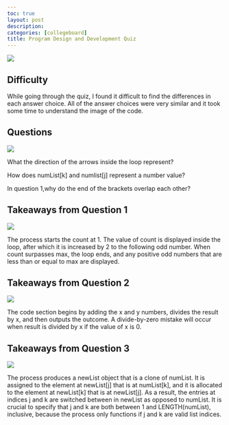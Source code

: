 ```yaml
---
toc: true
layout: post
description: 
categories: [collegeboard]
title: Program Design and Development Quiz
---
```


![]({{site.baseurl}}/images/dev.PNG)

## Difficulty

While going through the quiz, I found it difficult to find the differences in each answer choice. All of the answer choices were very similar and it took some time to understand the image of the code.

## Questions 

![]({{site.baseurl}}/images/baa.PNG)

What the direction of the arrows inside the loop represent?

How does numList[k] and numlist[j] represent a number value?

In question 1,why do the end of the brackets overlap each other?


## Takeaways from Question 1

![]({{site.baseurl}}/images/baa.PNG)

The process starts the count at 1. The value of count is displayed inside the loop, after which it is increased by 2 to the following odd number. When count surpasses max, the loop ends, and any positive odd numbers that are less than or equal to max are displayed.

## Takeaways from Question 2

![]({{site.baseurl}}/images/ca.PNG)

The code section begins by adding the x and y numbers, divides the result by x, and then outputs the outcome. A divide-by-zero mistake will occur when result is divided by x if the value of x is 0.

## Takeaways from Question 3

![]({{site.baseurl}}/images/ba.PNG)

The process produces a newList object that is a clone of numList. It is assigned to the element at newList[j] that is at numList[k], and it is allocated to the element at newList[k] that is at newList[j]. As a result, the entries at indices j and k are switched between in newList as opposed to numList. It is crucial to specify that j and k are both between 1 and LENGTH(numList), inclusive, because the process only functions if j and k are valid list indices.

